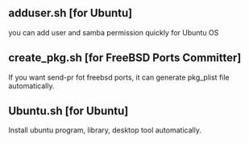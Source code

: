 ## adduser.sh [for Ubuntu]

you can add user and samba permission quickly for Ubuntu OS

## create_pkg.sh [for FreeBSD Ports Committer]

If you want send-pr fot freebsd ports, it can generate pkg_plist file automatically.

## Ubuntu.sh [for Ubuntu]

Install ubuntu program, library, desktop tool automatically.
